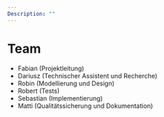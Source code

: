 ```yaml
---
Description: ""
---
```


# Team

- Fabian (Projektleitung)
- Dariusz (Technischer Assistent und Recherche)
- Robin (Modellierung und Design)
- Robert (Tests)
- Sebastian (Implementierung)
- Matti (Qualitätssicherung und Dokumentation)